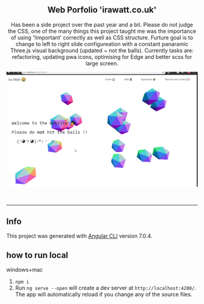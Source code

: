 
<h2 align="center">
 Web Porfolio 'irawatt.co.uk'
</h2>
<p align="center">Has been a side project over the past year and a bit. Please do not judge the CSS, one of the many things this project taught me was the importance of using '!important' correctly as well as CSS structure. Furture goal is to change to left to right slide configureation with a 
constant panaramic Three.js visual background (updated ~ not the balls). Currently tasks are: refactoring, updating pwa icons, optimising for Edge and better scss for large screen.</P><P></P>
<p align="center">
  <img src="https://raw.githubusercontent.com/wisespira/Website/master/its%20the%20giff.gif">
</p>
<br>
<hr>


## Info

This project was generated with [Angular CLI](https://github.com/angular/angular-cli) version 7.0.4.

## how to run local

windows+mac

1) `npm i`
2) Run `ng serve --open` will create a dev server at `http://localhost:4200/`. The app will automatically reload if you change any of the source files.
